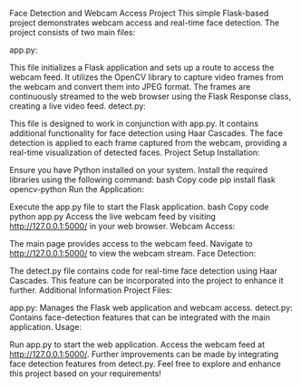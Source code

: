 Face Detection and Webcam Access Project
This simple Flask-based project demonstrates webcam access and real-time face detection. The project consists of two main files:

app.py:

This file initializes a Flask application and sets up a route to access the webcam feed.
It utilizes the OpenCV library to capture video frames from the webcam and convert them into JPEG format.
The frames are continuously streamed to the web browser using the Flask Response class, creating a live video feed.
detect.py:

This file is designed to work in conjunction with app.py.
It contains additional functionality for face detection using Haar Cascades.
The face detection is applied to each frame captured from the webcam, providing a real-time visualization of detected faces.
Project Setup
Installation:

Ensure you have Python installed on your system.
Install the required libraries using the following command:
bash
Copy code
pip install flask opencv-python
Run the Application:

Execute the app.py file to start the Flask application.
bash
Copy code
python app.py
Access the live webcam feed by visiting http://127.0.0.1:5000/ in your web browser.
Webcam Access:

The main page provides access to the webcam feed.
Navigate to http://127.0.0.1:5000/ to view the webcam stream.
Face Detection:

The detect.py file contains code for real-time face detection using Haar Cascades.
This feature can be incorporated into the project to enhance it further.
Additional Information
Project Files:

app.py: Manages the Flask web application and webcam access.
detect.py: Contains face-detection features that can be integrated with the main application.
Usage:

Run app.py to start the web application.
Access the webcam feed at http://127.0.0.1:5000/.
Further improvements can be made by integrating face detection features from detect.py.
Feel free to explore and enhance this project based on your requirements!
